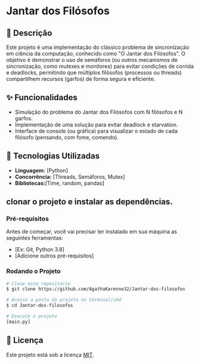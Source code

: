 # Jantar dos Filósofos

## 📝 Descrição

Este projeto é uma implementação do clássico problema de sincronização em ciência da computação, conhecido como "O Jantar dos Filósofos". O objetivo é demonstrar o uso de semáforos (ou outros mecanismos de sincronização, como mutexes e monitores) para evitar condições de corrida e deadlocks, permitindo que múltiplos filósofos (processos ou threads) compartilhem recursos (garfos) de forma segura e eficiente.

## ✨ Funcionalidades

  * Simulação do problema do Jantar dos Filósofos com N filósofos e N garfos.
  * Implementação de uma solução para evitar deadlock e starvation.
  * Interface de console (ou gráfica) para visualizar o estado de cada filósofo (pensando, com fome, comendo).

## 🚀 Tecnologias Utilizadas

  * **Linguagem:** [Python]
  * **Concorrência:** [Threads, Semáforos, Mutex]
  * **Bibliotecas:**[Time, random, pandas]

## clonar o projeto e instalar as dependências.

### Pré-requisitos

Antes de começar, você vai precisar ter instalado em sua máquina as seguintes ferramentas:

  * [Ex: Git, Python 3.8]
  * [Adicione outros pré-requisitos]

### Rodando o Projeto

```bash
# Clone este repositório
$ git clone https://github.com/AgathaKarenne32/Jantar-dos-filosofos

# Acesse a pasta do projeto no terminal/cmd
$ cd Jantar-dos-filosofos

# Execute o projeto
[main.py]
```
## 📄 Licença

Este projeto está sob a licença [MIT](https://www.google.com/search?q=LICENSE).
